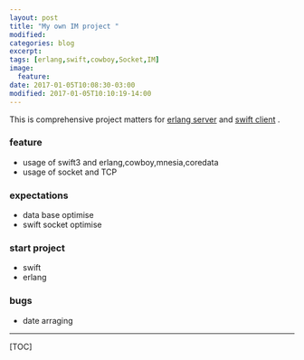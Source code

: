 ```yaml
---
layout: post
title: "My own IM project "
modified:
categories: blog
excerpt:
tags: [erlang,swift,cowboy,Socket,IM]
image:
  feature:
date: 2017-01-05T10:08:30-03:00
modified: 2017-01-05T10:10:19-14:00
---
```



This is comprehensive project matters for [erlang server](https://github.com/cathleya/Really) and [swift client](https://github.com/cathleya/CoolGame) .

### feature ###

* usage of swift3 and erlang,cowboy,mnesia,coredata
* usage of socket and TCP


### expectations ###

* data base optimise
* swift socket optimise
  


### start project ###

* swift
* erlang 


### bugs ###

* date arraging


-------

[TOC]








